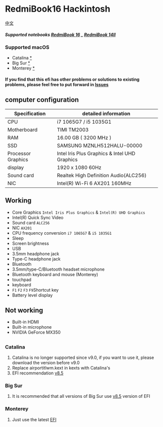 # RedmiBook16 Hackintosh

[中文](https://github.com/XingKong746/RedmiBook16-Hackintosh)

##### Supported notebooks  [RedmiBook 16](https://www.mi.com/buy/detail?product_id=10000242&cfrom=search) _ [RedmiBook 14II](https://www.mi.com/buy/detail?product_id=10000241)

### Supported macOS
- Catalina [*](#Catalina)
- Big Sur [*](#Big-Sur)
- Monterey [*](#Monterey)

#### If you find that this efi has other problems or solutions to existing problems, please feel free to put forward in [lssues](https://github.com/XingKong746/RedmiBook16-Hackintosh/issues)

## computer configuration
| Specification      | detailed information                             |
| ------------------ | ------------------------------------------------ |
| CPU                | i7 1065G7 / i5 1035G1                            |
| Motherboard        | TIMI TM2003                                      |
| RAM                | 16.00 GB ( 3200 MHz )                            |
| SSD                | SAMSUNG MZNLH512HALU-00000                       |
| Processor Graphics | Intel Iris Plus Graphics & Intel UHD Graphics    |
| display            | 1920 x 1080  60Hz                                |
| Sound card         | Realtek High Definition Audio(ALC256)            |
| NIC                | Intel(R) Wi-Fi 6 AX201 160MHz                    |

## Working
- Core Graphics `Intel Iris Plus Graphics` & `Intel(R) UHD Graphics`
- Intel(R) Quick Sync Video
- Sound card  `ALC256`
- NIC  `AX201`
- CPU frequency conversion  `i7 1065G7` & `i5 1035G1`
- Sleep
- Screen brightness
- USB
- 3.5mm headphone jack
- Type-C headphone jack
- Bluetooth
- 3.5mm/type-C/Bluetooth headset microphone
- Bluetooth keyboard and mouse (Monterey)
- touchpad
- keyboard
- `F1` `F2` `F3` `F9`Shortcut key
- Battery level display

## Not working
- Built-in HDMI
- Built-in microphone
- NVIDIA GeForce MX350

##

### Catalina
1. Catalina is no longer supported since v9.0, if you want to use it, please download the version before v9.0
2. Replace airportitlwm.kext in kexts with Catalina's
3. EFI recommendation [v8.5](https://github.com/XingKong746/RedmiBook16-Hackintosh/releases/tag/v8.5)

### Big Sur
1. It is recommended that all versions of Big Sur use [v8.5](https://github.com/XingKong746/RedmiBook16-Hackintosh/releases/tag/v8.5) version of EFI

### Monterey
1. Just use the latest [EFI](https://github.com/XingKong746/RedmiBook16-Hackintosh/releases/latest)
